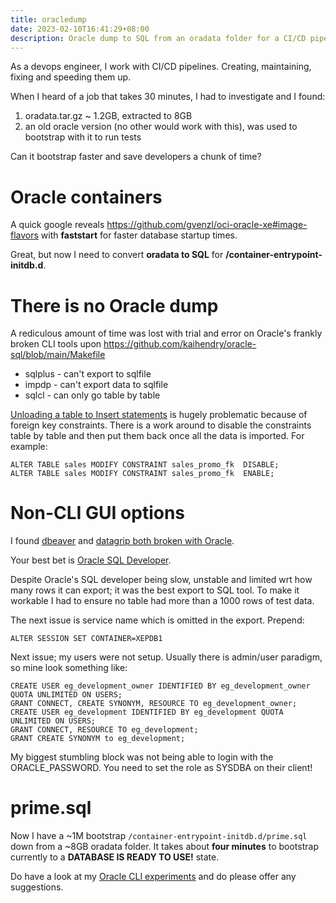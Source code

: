 ```yaml
---
title: oracledump
date: 2023-02-10T16:41:29+08:00
description: Oracle dump to SQL from an oradata folder for a CI/CD pipeline
---
```


As a devops engineer, I work with CI/CD pipelines. Creating, maintaining, fixing
and speeding them up.

When I heard of a job that takes 30 minutes, I had to investigate and I found:

1. oradata.tar.gz ~ 1.2GB, extracted to 8GB
2. an old oracle version (no other would work with this), was used to bootstrap with it to run tests

Can it bootstrap faster and save developers a chunk of time?

# Oracle containers

A quick google reveals https://github.com/gvenzl/oci-oracle-xe#image-flavors with **faststart** for faster database startup times.

Great, but now I need to convert **oradata to SQL** for **/container-entrypoint-initdb.d**.

# There is no Oracle dump

A rediculous amount of time was lost with trial and error on Oracle's frankly
broken CLI tools upon
https://github.com/kaihendry/oracle-sql/blob/main/Makefile

* sqlplus - can't export to sqlfile
* impdp - can't export data to sqlfile
* sqlcl - can only go table by table

[Unloading a table to Insert
statements](https://github.com/kaihendry/oracle-sql/blob/main/unload.sh) is
hugely problematic because of foreign key constraints. There is a work around
to disable the constraints table by table and then put them back once all the
data is imported. For example:

	ALTER TABLE sales MODIFY CONSTRAINT sales_promo_fk  DISABLE;
	ALTER TABLE sales MODIFY CONSTRAINT sales_promo_fk  ENABLE;

# Non-CLI GUI options

I found [dbeaver](https://dbeaver.io) and [datagrip both broken with Oracle](https://intellij-support.jetbrains.com/hc/en-us/community/posts/9878603783826-Oracle-is-not-supported-very-well).

Your best bet is [Oracle SQL Developer](https://www.oracle.com/database/sqldeveloper/).

Despite Oracle's SQL developer being slow, unstable and limited wrt how many
rows it can export; it was the best export to SQL tool. To make it workable I
had to ensure no table had more than a 1000 rows of test data.

The next issue is service name which is omitted in the export. Prepend:

	ALTER SESSION SET CONTAINER=XEPDB1

Next issue; my users were not setup. Usually there is admin/user paradigm, so mine look something like:

	CREATE USER eg_development_owner IDENTIFIED BY eg_development_owner QUOTA UNLIMITED ON USERS;
	GRANT CONNECT, CREATE SYNONYM, RESOURCE TO eg_development_owner;
	CREATE USER eg_development IDENTIFIED BY eg_development QUOTA UNLIMITED ON USERS;
	GRANT CONNECT, RESOURCE TO eg_development;
	GRANT CREATE SYNONYM to eg_development;

My biggest stumbling block was not being able to login with the
ORACLE_PASSWORD.  You need to set the role as SYSDBA on their client!

# prime.sql

Now I have a ~1M bootstrap `/container-entrypoint-initdb.d/prime.sql` down from
a ~8GB oradata folder. It takes about **four minutes** to bootstrap currently to a
**DATABASE IS READY TO USE!** state.

Do have a look at my [Oracle CLI
experiments](https://github.com/kaihendry/oracle-sql) and do please offer any
suggestions.
